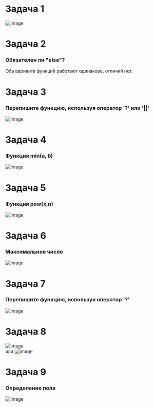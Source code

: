 # Задача 1  
![image](https://user-images.githubusercontent.com/113675674/210314639-5cfa59a1-4257-40a9-a609-ddb532c62ad7.png)  

# Задача 2  
### Обязателен ли "else"?  
Оба варианта функций работают одинаково, отличий нет.  

# Задача 3  
### Перепишите функцию, используя оператор '?' или '||' 
![image](https://user-images.githubusercontent.com/113675674/210206168-bb63335d-064a-466b-aa38-bb1d50598650.png)  

# Задача 4  
### Функция min(a, b)  
![image](https://user-images.githubusercontent.com/113675674/210206739-5c0cf73b-c0de-4a9f-86ef-b458423dac3b.png)  

# Задача 5    
### Функция pow(x,n)  
![image](https://user-images.githubusercontent.com/113675674/210207424-d09109bd-f815-4c9f-b387-c6d06b0eed10.png)  

# Задача 6  
### Максимальное число  
![image](https://user-images.githubusercontent.com/113675674/210207529-f87f149a-95fd-4a42-bc50-d5ec77c94fb2.png)

# Задача 7  
### Перепишите функцию, используя оператор '?'  
![image](https://user-images.githubusercontent.com/113675674/210207991-d9ed3109-e8b4-48c5-9fe4-dd4f936b1d0f.png)  

# Задача 8  
![image](https://user-images.githubusercontent.com/113675674/215819676-b25d34dd-43c7-472b-ae8e-6d536482d789.png)  
или
![image](https://user-images.githubusercontent.com/113675674/210314789-6ceb58ff-294d-425e-8ec3-0dfdf3a79265.png)

# Задача 9  
### Определение пола  
![image](https://user-images.githubusercontent.com/113675674/215808166-8350b572-c317-44ea-bf82-00e4b9ccf98b.png)  




